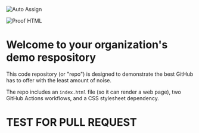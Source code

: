 ![Auto Assign](https://github.com/FSD-IT/demo-repository/actions/workflows/auto-assign.yml/badge.svg)

![Proof HTML](https://github.com/FSD-IT/demo-repository/actions/workflows/proof-html.yml/badge.svg)

# Welcome to your organization's demo respository
This code repository (or "repo") is designed to demonstrate the best GitHub has to offer with the least amount of noise.

The repo includes an `index.html` file (so it can render a web page), two GitHub Actions workflows, and a CSS stylesheet dependency.


# TEST FOR PULL REQUEST
